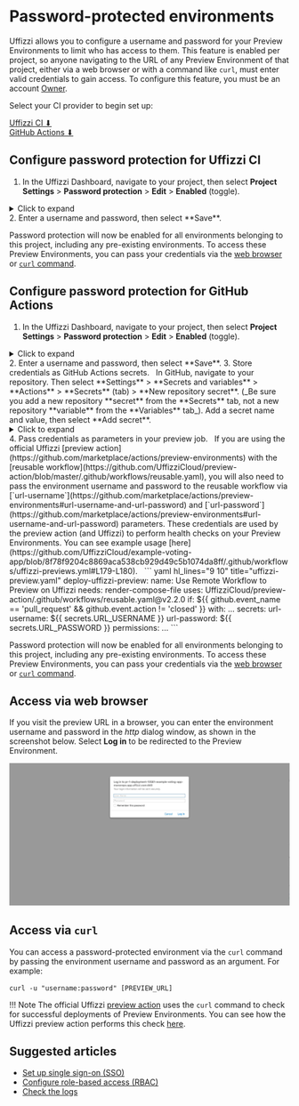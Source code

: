 # Password-protected environments

Uffizzi allows you to configure a username and password for your Preview Environments to limit who has access to them. This feature is enabled per project, so anyone navigating to the URL of any Preview Environment of that project, either via a web browser or with a command like `curl`, must enter valid credentials to gain access. To configure this feature, you must be an account [Owner](../guides/rbac.md#owner).

Select your CI provider to begin set up:    

[Uffizzi CI ⬇](#configure-password-protection-for-uffizzi-ci)    
[GitHub Actions ⬇](#configure-password-protection-for-github-actions)  

## Configure password protection for Uffizzi CI  
1. In the Uffizzi Dashboard, navigate to your project, then select **Project Settings** > **Password protection** > **Edit** > **Enabled** (toggle).
  <details><summary>Click to expand</summary>
  <img src="../../assets/images/password-protection.webp">
  </details>
2. Enter a username and password, then select **Save**.  

Password protection will now be enabled for all environments belonging to this project, including any pre-existing environments. To access these Preview Environments, you can pass your credentials via the [web browser](#access-via-web-browser) or [`curl` command](#access-via-curl).  

## Configure password protection for GitHub Actions
1. In the Uffizzi Dashboard, navigate to your project, then select **Project Settings** > **Password protection** > **Edit** > **Enabled** (toggle).
  <details><summary>Click to expand</summary>
  <img src="../../assets/images/password-protection.webp">
  </details>
2. Enter a username and password, then select **Save**.
3. Store credentials as GitHub Actions secrets.  
  &nbsp;  
  In GitHub, navigate to your repository. Then select **Settings** > **Secrets and variables** > **Actions** >  **Secrets** (tab) > **New repository secret**. (_Be sure you add a new repository **secret** from the **Secrets** tab, not a new repository **variable** from the **Variables** tab_). Add a secret name and value, then select **Add secret**.       
  <details><summary>Click to expand</summary>
  <img src="../../assets/images/github-actions-secrets.webp">
  <img src="../../assets/images/add-secret.webp">
  </details>
4. Pass credentials as parameters in your preview job.  
  &nbsp;  
  If you are using the official Uffizzi [preview action](https://github.com/marketplace/actions/preview-environments) with the [reusable workflow](https://github.com/UffizziCloud/preview-action/blob/master/.github/workflows/reusable.yaml), you will also need to pass the environment username and password to the reusable workflow via [`url-username`](https://github.com/marketplace/actions/preview-environments#url-username-and-url-password) and [`url-password`](https://github.com/marketplace/actions/preview-environments#url-username-and-url-password) parameters. These credentials are used by the preview action (and Uffizzi) to perform health checks on your Preview Environments. You can see example usage [here](https://github.com/UffizziCloud/example-voting-app/blob/8f78f9204c8869aca538cb929d49c5b1074da8ff/.github/workflows/uffizzi-previews.yml#L179-L180).
  &nbsp;  
  ``` yaml hl_lines="9 10" title="uffizzi-preview.yaml"
  deploy-uffizzi-preview:
    name: Use Remote Workflow to Preview on Uffizzi
    needs: render-compose-file
    uses: UffizziCloud/preview-action/.github/workflows/reusable.yaml@v2.2.0
    if: ${{ github.event_name == 'pull_request' && github.event.action != 'closed' }}
    with:
      ...
    secrets:
      url-username: ${{ secrets.URL_USERNAME }}
      url-password: ${{ secrets.URL_PASSWORD }}
    permissions:
      ...
  ```

Password protection will now be enabled for all environments belonging to this project, including any pre-existing environments. To access these Preview Environments, you can pass your credentials via the [web browser](#access-via-web-browser) or [`curl` command](#access-via-curl).  

## Access via web browser
If you visit the preview URL in a browser, you can enter the environment username and password in the _http_ dialog window, as shown in the screenshot below. Select **Log in** to be redirected to the Preview Environment.  

![HTTP dialog window](../assets/images/http-dialog.webp)
## Access via `curl`
You can access a password-protected environment via the `curl` command by passing the environment username and password as an argument. For example:    

```
curl -u "username:password" [PREVIEW_URL]
```

!!! Note
    The official Uffizzi [preview action](https://github.com/marketplace/actions/preview-environments) uses the `curl` command to check for successful deployments of Preview Environments. You can see how the Uffizzi preview action performs this check [here](https://github.com/UffizziCloud/preview-action/blob/599ea1a94a5ee8bca85843f9ec40524778e14cfc/.github/workflows/reusable.yaml#L284-L287).

## Suggested articles
* [Set up single sign-on (SSO)](single-sign-on.md)
* [Configure role-based access (RBAC)](rbac.md)
* [Check the logs](logs.md)
